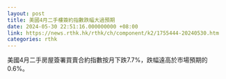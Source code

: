 ```yaml
---
layout: post
title: 美國4月二手樓簽約指數跌幅大過預期
date: 2024-05-30 22:51:16.000000000 +08:00
link: https://news.rthk.hk/rthk/ch/component/k2/1755444-20240530.htm
categories: rthk
---
```


美國4月二手房屋簽署買賣合約指數按月下跌7.7%，跌幅遠高於市場預期的0.6%。
